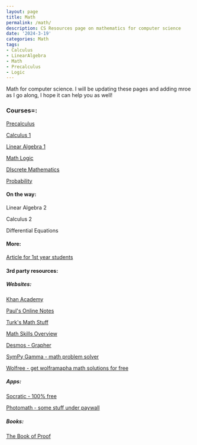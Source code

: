 ```yaml
---
layout: page
title: Math 
permalink: /math/
description: CS Resources page on mathematics for computer science
date: '2024-3-19'
categories: Math
tags:
- Calculus
- LinearAlgebra
- Math
- Precalculus
- Logic
---
```


Math for computer science. I will be updating these pages and adding mroe as I go along, I hope it can help you as well! 


### Courses=: 

[Precalculus](https://cs.aviparshan.com/math/precalculus/)


[Calculus 1](https://cs.aviparshan.com/math/calculus/)


[Linear Algebra 1](https://cs.aviparshan.com/math/linearalgebra/)


[Math Logic](https://cs.aviparshan.com/math/logic/)

 
[DIscrete Mathematics](https://cs.aviparshan.com/math/discrete/)

[Probability](https://cs.aviparshan.com/math/probability/)
 
#### On the way:

Linear Algebra 2

Calculus 2

Differential Equations

#### More: 

[Article for 1st year students](https://tech.aviparshan.com/2022/06/math-required-for-computer-science-1st.html)


#### 3rd party resources:


##### Websites: 


[Khan Academy](https://www.khanacademy.org/)


[Paul's Online Notes](https://tutorial.math.lamar.edu/)


[Turk's Math Stuff](https://www.turksmathstuff.com/)


[Math Skills Overview](https://davenport.libguides.com/math-skills-overview)


[Desmos - Grapher](https://www.desmos.com/calculator)


[SymPy Gamma - math problem solver](https://gamma.sympy.org/)


[Wolfree - get wolframapha math solutions for free](https://wolfreealpha.gitlab.io/input/index.html)

##### Apps:

[Socratic - 100% free](https://socratic.org/)


[Photomath - some stuff under paywall](https://photomath.com/en)


##### Books:

[The Book of Proof](https://www.people.vcu.edu/~rhammack/BookOfProof/Main.pdf)